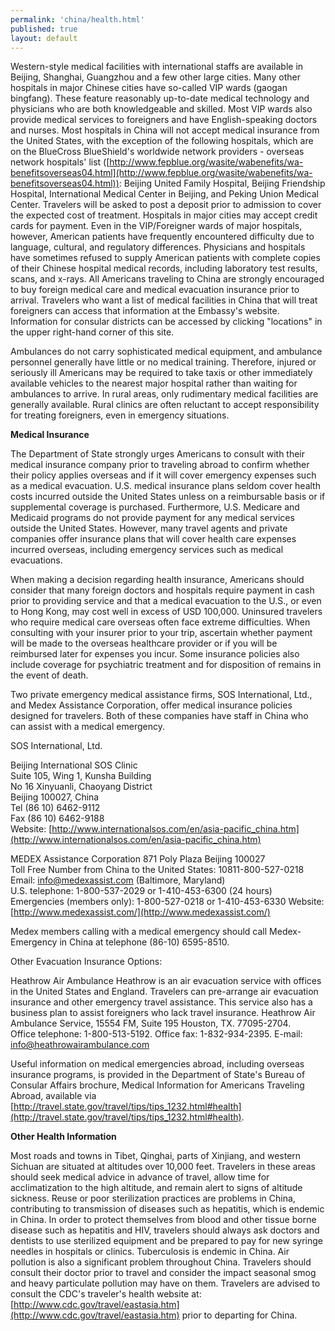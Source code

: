 ```yaml
--- 
permalink: 'china/health.html' 
published: true 
layout: default
---
```

Western-style medical facilities with international staffs are available in Beijing, Shanghai, Guangzhou and a few other large cities. Many other hospitals in major Chinese cities have so-called VIP wards (gaogan bingfang). These feature reasonably up-to-date medical technology and physicians who are both knowledgeable and skilled. Most VIP wards also provide medical services to foreigners and have English-speaking doctors and nurses. Most hospitals in China will not accept medical insurance from the United States, with the exception of the following hospitals, which are on the BlueCross BlueShield's worldwide network providers - overseas network hospitals' list ([http://www.fepblue.org/wasite/wabenefits/wa-benefitsoverseas04.html](http://www.fepblue.org/wasite/wabenefits/wa-benefitsoverseas04.html)): Beijing United Family Hospital, Beijing Friendship Hospital, International Medical Center in Beijing, and Peking Union Medical Center. Travelers will be asked to post a deposit prior to admission to cover the expected cost of treatment. Hospitals in major cities may accept credit cards for payment. Even in the VIP/Foreigner wards of major hospitals, however, American patients have frequently encountered difficulty due to language, cultural, and regulatory differences. Physicians and hospitals have sometimes refused to supply American patients with complete copies of their Chinese hospital medical records, including laboratory test results, scans, and x-rays. All Americans traveling to China are strongly encouraged to buy foreign medical care and medical evacuation insurance prior to arrival. Travelers who want a list of medical facilities in China that will treat foreigners can access that information at the Embassy's website. Information for consular districts can be accessed by clicking "locations" in the upper right-hand corner of this site.

Ambulances do not carry sophisticated medical equipment, and ambulance personnel generally have little or no medical training. Therefore, injured or seriously ill Americans may be required to take taxis or other immediately available vehicles to the nearest major hospital rather than waiting for ambulances to arrive. In rural areas, only rudimentary medical facilities are generally available. Rural clinics are often reluctant to accept responsibility for treating foreigners, even in emergency situations.

**Medical Insurance**

The Department of State strongly urges Americans to consult with their medical insurance company prior to traveling abroad to confirm whether their policy applies overseas and if it will cover emergency expenses such as a medical evacuation. U.S. medical insurance plans seldom cover health costs incurred outside the United States unless on a reimbursable basis or if supplemental coverage is purchased. Furthermore, U.S. Medicare and Medicaid programs do not provide payment for any medical services outside the United States. However, many travel agents and private companies offer insurance plans that will cover health care expenses incurred overseas, including emergency services such as medical evacuations.

When making a decision regarding health insurance, Americans should consider that many foreign doctors and hospitals require payment in cash prior to providing service and that a medical evacuation to the U.S., or even to Hong Kong, may cost well in excess of USD 100,000. Uninsured travelers who require medical care overseas often face extreme difficulties. When consulting with your insurer prior to your trip, ascertain whether payment will be made to the overseas healthcare provider or if you will be reimbursed later for expenses you incur. Some insurance policies also include coverage for psychiatric treatment and for disposition of remains in the event of death.

Two private emergency medical assistance firms, SOS International, Ltd., and Medex Assistance Corporation, offer medical insurance policies designed for travelers. Both of these companies have staff in China who can assist with a medical emergency.

SOS International, Ltd.

Beijing International SOS Clinic  
Suite 105, Wing 1, Kunsha Building  
No 16 Xinyuanli, Chaoyang District  
Beijing 100027, China  
Tel (86 10) 6462-9112  
Fax (86 10) 6462-9188  
Website: [http://www.internationalsos.com/en/asia-pacific_china.htm](http://www.internationalsos.com/en/asia-pacific_china.htm)  

MEDEX Assistance Corporation 871 Poly Plaza Beijing 100027  
Toll Free Number from China to the United States: 10811-800-527-0218  
Email: [info@medexassist.com](mailto:info@medexassist.com) (Baltimore, Maryland)  
U.S. telephone: 1-800-537-2029 or 1-410-453-6300 (24 hours)  
Emergencies (members only): 1-800-527-0218 or 1-410-453-6330 
Website: [http://www.medexassist.com/](http://www.medexassist.com/)

Medex members calling with a medical emergency should call Medex-Emergency in China at telephone (86-10) 6595-8510.

Other Evacuation Insurance Options:

Heathrow Air Ambulance Heathrow is an air evacuation service with offices in the United States and England. Travelers can pre-arrange air evacuation insurance and other emergency travel assistance. This service also has a business plan to assist foreigners who lack travel insurance. Heathrow Air Ambulance Service, 15554 FM, Suite 195 Houston, TX. 77095-2704.  
Office telephone: 1-800-513-5192. Office fax: 1-832-934-2395. E-mail: [info@heathrowairambulance.com](info@heathrowairambulance.com)

Useful information on medical emergencies abroad, including overseas insurance programs, is provided in the Department of State's Bureau of Consular Affairs brochure, Medical Information for Americans Traveling Abroad, available via [http://travel.state.gov/travel/tips/tips_1232.html#health](http://travel.state.gov/travel/tips/tips_1232.html#health).

**Other Health Information**

Most roads and towns in Tibet, Qinghai, parts of Xinjiang, and western Sichuan are situated at altitudes over 10,000 feet. Travelers in these areas should seek medical advice in advance of travel, allow time for acclimatization to the high altitude, and remain alert to signs of altitude sickness. Reuse or poor sterilization practices are problems in China, contributing to transmission of diseases such as hepatitis, which is endemic in China. In order to protect themselves from blood and other tissue borne disease such as hepatitis and HIV, travelers should always ask doctors and dentists to use sterilized equipment and be prepared to pay for new syringe needles in hospitals or clinics. Tuberculosis is endemic in China. Air pollution is also a significant problem throughout China. Travelers should consult their doctor prior to travel and consider the impact seasonal smog and heavy particulate pollution may have on them. Travelers are advised to consult the CDC's traveler's health website at: [http://www.cdc.gov/travel/eastasia.htm](http://www.cdc.gov/travel/eastasia.htm) prior to departing for China.
